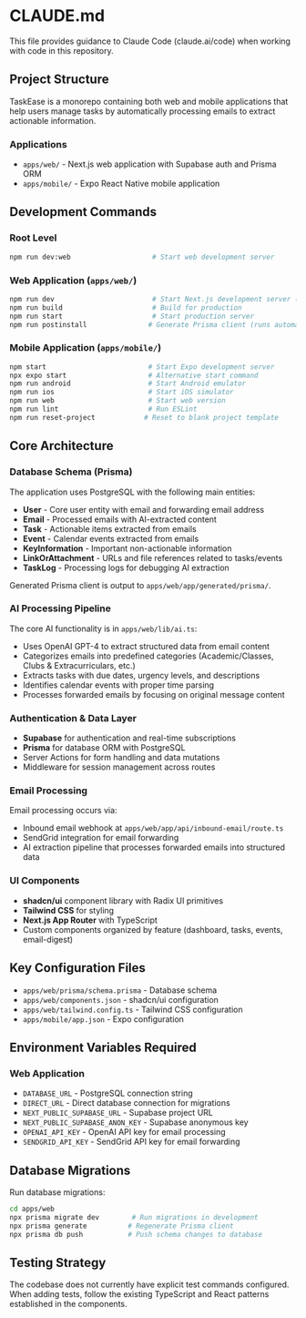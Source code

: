 # CLAUDE.md

This file provides guidance to Claude Code (claude.ai/code) when working with code in this repository.

## Project Structure

TaskEase is a monorepo containing both web and mobile applications that help users manage tasks by automatically processing emails to extract actionable information.

### Applications

- `apps/web/` - Next.js web application with Supabase auth and Prisma ORM
- `apps/mobile/` - Expo React Native mobile application

## Development Commands

### Root Level
```bash
npm run dev:web                    # Start web development server
```

### Web Application (`apps/web/`)
```bash
npm run dev                        # Start Next.js development server (localhost:3000)
npm run build                      # Build for production
npm run start                      # Start production server
npm run postinstall               # Generate Prisma client (runs automatically)
```

### Mobile Application (`apps/mobile/`)
```bash
npm start                         # Start Expo development server
npx expo start                    # Alternative start command
npm run android                   # Start Android emulator
npm run ios                       # Start iOS simulator
npm run web                       # Start web version
npm run lint                      # Run ESLint
npm run reset-project            # Reset to blank project template
```

## Core Architecture

### Database Schema (Prisma)
The application uses PostgreSQL with the following main entities:
- **User** - Core user entity with email and forwarding email address
- **Email** - Processed emails with AI-extracted content
- **Task** - Actionable items extracted from emails
- **Event** - Calendar events extracted from emails
- **KeyInformation** - Important non-actionable information
- **LinkOrAttachment** - URLs and file references related to tasks/events
- **TaskLog** - Processing logs for debugging AI extraction

Generated Prisma client is output to `apps/web/app/generated/prisma/`.

### AI Processing Pipeline
The core AI functionality is in `apps/web/lib/ai.ts`:
- Uses OpenAI GPT-4 to extract structured data from email content
- Categorizes emails into predefined categories (Academic/Classes, Clubs & Extracurriculars, etc.)
- Extracts tasks with due dates, urgency levels, and descriptions
- Identifies calendar events with proper time parsing
- Processes forwarded emails by focusing on original message content

### Authentication & Data Layer
- **Supabase** for authentication and real-time subscriptions
- **Prisma** for database ORM with PostgreSQL
- Server Actions for form handling and data mutations
- Middleware for session management across routes

### Email Processing
Email processing occurs via:
- Inbound email webhook at `apps/web/app/api/inbound-email/route.ts`
- SendGrid integration for email forwarding
- AI extraction pipeline that processes forwarded emails into structured data

### UI Components
- **shadcn/ui** component library with Radix UI primitives
- **Tailwind CSS** for styling
- **Next.js App Router** with TypeScript
- Custom components organized by feature (dashboard, tasks, events, email-digest)

## Key Configuration Files

- `apps/web/prisma/schema.prisma` - Database schema
- `apps/web/components.json` - shadcn/ui configuration
- `apps/web/tailwind.config.ts` - Tailwind CSS configuration
- `apps/mobile/app.json` - Expo configuration

## Environment Variables Required

### Web Application
- `DATABASE_URL` - PostgreSQL connection string
- `DIRECT_URL` - Direct database connection for migrations
- `NEXT_PUBLIC_SUPABASE_URL` - Supabase project URL
- `NEXT_PUBLIC_SUPABASE_ANON_KEY` - Supabase anonymous key
- `OPENAI_API_KEY` - OpenAI API key for email processing
- `SENDGRID_API_KEY` - SendGrid API key for email forwarding

## Database Migrations

Run database migrations:
```bash
cd apps/web
npx prisma migrate dev        # Run migrations in development
npx prisma generate          # Regenerate Prisma client
npx prisma db push           # Push schema changes to database
```

## Testing Strategy

The codebase does not currently have explicit test commands configured. When adding tests, follow the existing TypeScript and React patterns established in the components.